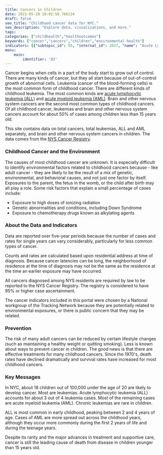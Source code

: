 ```yaml
---
title: Cancers in Children
date: 2021-05-28 18:02:58.766134
draft: false
seo_title: "Childhood cancer data for NYC."
seo_description: "Explore data, visualizations, and more."
tags: 
categories: ["childhealth","healthoutcomes"]
keywords: ["cancer","cancers","children","environmental health"]
indicators: [{"subtopic_id": 93, "internal_id": 2037, "name": "Acute Lymphocytic Leukemia in Children", "URL": "https://a816-dohbesp.nyc.gov/IndicatorPublic/VisualizationData.aspx?id=2037,719b87,93,Summarize"}, {"subtopic_id": 93, "internal_id": 2035, "name": "Acute Myeloid Leukemia in Children", "URL": "https://a816-dohbesp.nyc.gov/IndicatorPublic/VisualizationData.aspx?id=2035,719b87,93,Summarize"}, {"subtopic_id": 93, "internal_id": 2033, "name": "Brain and CNS Cancer in Children", "URL": "https://a816-dohbesp.nyc.gov/IndicatorPublic/VisualizationData.aspx?id=2033,719b87,93,Summarize"}, {"subtopic_id": 93, "internal_id": 2031, "name": "Leukemia in Children", "URL": "https://a816-dohbesp.nyc.gov/IndicatorPublic/VisualizationData.aspx?id=2031,719b87,93,Summarize"}, {"subtopic_id": 93, "internal_id": 2039, "name": "Total Cancer in Children", "URL": "https://a816-dohbesp.nyc.gov/IndicatorPublic/VisualizationData.aspx?id=2039,719b87,93,Summarize"}]
menu:
    main:
        identifier: '03'
---
```


Cancer begins when cells in a part of the body start to grow out of control. There are many kinds of cancer, but they all start because of out-of-control growth of abnormal cells. Leukemia (cancer of the blood-forming cells) is the most common form of childhood cancer. There are different kinds of childhood leukemia. The most common kinds are [acute lymphocytic leukemia (ALL)](http://a816-dohbesp.nyc.gov/IndicatorPublic/Glossary.aspx#Leukemia) and [acute myeloid leukemia (AML)](http://a816-dohbesp.nyc.gov/IndicatorPublic/Glossary.aspx#Leukemia). Brain and other nervous system cancers are the second most common types of childhood cancers. Of all childhood cancer, leukemias and brain and other nervous system cancers account for about 50% of cases among children less than 15 years old.

This site contains data on total cancers, total leukemias, ALL and AML separately, and brain and other nervous system cancers in children. The data comes from the [NYS Cancer Registry](http://a816-dohbesp.nyc.gov/IndicatorPublic/Glossary.aspx#NYS_Cancer_Registry).

### Childhood Cancer and the Environment

The causes of most childhood cancer are unknown. It is especially difficult to identify environmental factors related to childhood cancers because - like adult cancer - they are likely to be the result of a mix of genetic, environmental, and behavioral causes, and not just one factor by itself. Exposures to the parent, the fetus in the womb, or the child after birth may all play a role. Some risk factors that explain a small percentage of cases include:

* Exposure to high doses of ionizing radiation
* Genetic abnormalities and conditions, including Down Syndrome
* Exposure to chemotherapy drugs known as alkylating agents

### About the Data and Indicators

Data are reported over five-year periods because the number of cases and rates for single years can vary considerably, particularly for less common types of cancer.  
  
Counts and rates are calculated based upon residential address at time of diagnosis. Because cancer latencies can be long, the neighborhood of residence at the time of diagnosis may not be the same as the residence at the time an earlier exposure may have occurred.  
  
All cancers diagnosed among NYS residents are required by law to be reported to the NYS Cancer Registry. The registry is considered to have 95% or higher case ascertainment.  
  
The cancer indicators included in this portal were chosen by a National workgroup of the Tracking Network because they are potentially related to environmental exposures, or there is public concern that they may be related.

### Prevention

The risk of many adult cancers can be reduced by certain lifestyle changes (such as maintaining a healthy weight or quitting smoking). Less is known about ways to prevent cancer in children. The good news is that there are effective treatments for many childhood cancers. Since the 1970's, death rates have declined dramatically and survival rates have increased for most childhood cancers.

### Key Messages

In NYC, about 18 children out of 100,000 under the age of 20 are likely to develop cancer. Most are leukemias. Acute lymphocytic leukemia (ALL) accounts for about 3 out of 4 leukemia cases. Most of the remaining cases are acute myeloid leukemia (AML). Chronic leukemias are rare in children.    
  
 ALL is most common in early childhood, peaking between 2 and 4 years of age. Cases of AML are more spread out across the childhood years, although they occur more commonly during the first 2 years of life and during the teenage years.  
  
 Despite its rarity and the major advances in treatment and supportive care, cancer is still the leading cause of death from disease in children younger than 15 years old.
